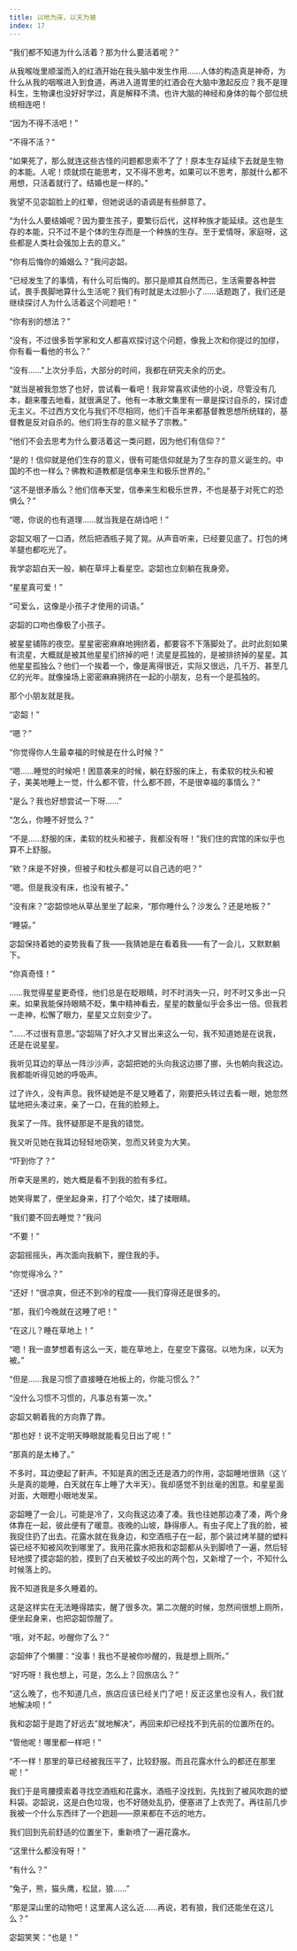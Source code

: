 ```yaml
---
title: 以地为床，以天为被
index: 17
---
```


“我们都不知道为什么活着？那为什么要活着呢？”

从我喉咙里顺溜而入的红酒开始在我头脑中发生作用……人体的构造真是神奇，为什么从我的咽喉进入到食道，再进入道胃里的红酒会在大脑中激起反应？我不是理科生，生物课也没好好学过，真是解释不清。也许大脑的神经和身体的每个部位统统相连吧！

“因为不得不活吧！”

“不得不活？“

”如果死了，那么就连这些古怪的问题都思索不了了！原本生存延续下去就是生物的本能。人呢！烦就烦在能思考，又不得不思考。如果可以不思考，那就什么都不用想，只活着就行了。结婚也是一样的。”

我望不见宓韶脸上的红晕，但她说话的语调是有些醉意了。

“为什么人要结婚呢？因为要生孩子，要繁衍后代，这样种族才能延续。这也是生存的本能，只不过不是个体的生存而是一个种族的生存。至于爱情呀，家庭呀，这些都是人类社会强加上去的意义。”

“你有后悔你的婚姻么？”我问宓韶。

“已经发生了的事情，有什么可后悔的。那只是顺其自然而已，生活需要各种尝试，畏手畏脚地算什么生活呢？我们有时就是太过胆小了……话题跑了，我们还是继续探讨人为什么活着这个问题吧！”

“你有别的想法？”

“没有，不过很多哲学家和文人都喜欢探讨这个问题，像我上次和你提过的加缪，你有看一看他的书么？”

“没有……”上次分手后，大部分的时间，我都在研究夫余的历史。

“就当是被我忽悠了也好，尝试看一看吧！我非常喜欢读他的小说，尽管没有几本，翻来覆去地看，就很满足了。他有一本散文集里有一章是探讨自杀的，探讨虚无主义。不过西方文化与我们不尽相同，他们千百年来都基督教思想所统辖的，基督教是反对自杀的。他们将生存的意义赋予了宗教。”

“他们不会去思考为什么要活着这一类问题，因为他们有信仰？”

“是的！信仰就是他们生存的意义，很有可能信仰就是为了生存的意义诞生的。中国的不也一样么？佛教和道教都是信奉来生和极乐世界的。”

“这不是很矛盾么？他们信奉天堂，信奉来生和极乐世界，不也是基于对死亡的恐惧么？”

“嗯，你说的也有道理……就当我是在胡诌吧！”

宓韶又咽了一口酒，然后把酒瓶子晃了晃。从声音听来，已经要见底了。打包的烤羊腿也都吃光了。

我学宓韶白天一般，躺在草坪上看星空。宓韶也立刻躺在我身旁。

“星星真可爱！”

“可爱么，这像是小孩子才使用的词语。”

宓韶的口吻也像极了小孩子。

被星星铺陈的夜空。星星密密麻麻地拥挤着，都要容不下落脚处了。此时此刻如果有流星，大概就是被其他星星们挤掉的吧！流星是孤独的，是被排挤掉的星星。其他星星孤独么？他们一个挨着一个，像是离得很近，实际又很远，几千万、甚至几亿的光年。就像操场上密密麻麻拥挤在一起的小朋友，总有一个是孤独的。

那个小朋友就是我。

“宓韶！”

“嗯？”

“你觉得你人生最幸福的时候是在什么时候？”

“嗯……睡觉的时候吧！困意袭来的时候，躺在舒服的床上，有柔软的枕头和被子，美美地睡上一觉，什么都不管，什么都不顾，不是很幸福的事情么？”

“是么？我也好想尝试一下呀……”

“怎么，你睡不好觉么？”

“不是……舒服的床，柔软的枕头和被子，我都没有呀！”我们住的宾馆的床似乎也算不上舒服。

“欸？床是不好换，但被子和枕头都是可以自己选的吧？”

“嗯。但是我没有床，也没有被子。”

“没有床？”宓韶惊地从草丛里坐了起来，“那你睡什么？沙发么？还是地板？”

“睡袋。”

宓韶保持着她的姿势我看了我——我猜她是在看着我——有了一会儿，又默默躺下。

“你真奇怪！”

……我觉得星星更奇怪，他们总是在眨眼睛，时不时消失一只，时不时又多出一只来。如果我能保持眼睛不眨，集中精神看去，星星的数量似乎会多出一倍。但我若一走神，松懈了眼力，星星又立刻变少了。

“……不过很有意思。”宓韶隔了好久才又冒出来这么一句，我不知道她是在说我，还是在说星星。

 我听见耳边的草丛一阵沙沙声，宓韶把她的头向我这边挪了挪，头也朝向我这边。我都能听得见她的呼吸声。

过了许久，没有声息。我怀疑她是不是又睡着了，刚要把头转过去看一眼，她忽然猛地把头凑过来，亲了一口，在我的脸颊上。

我呆了一阵。我怀疑那是不是我的错觉。

我又听见她在我耳边轻轻地窃笑，忽而又转变为大笑。

“吓到你了？”

所幸天是黑的，她大概是看不到我的脸有多红。

她笑得累了，便坐起身来，打了个哈欠，揉了揉眼睛。

“我们要不回去睡觉？”我问

“不要！”

宓韶摇摇头，再次面向我躺下，握住我的手。

“你觉得冷么？”

“还好！”很凉爽，但还不到冷的程度——我们穿得还是很多的。

“那，我们今晚就在这睡了吧！”

“在这儿？睡在草地上！”

“嗯！我一直梦想着有这么一天，能在草地上，在星空下露宿。以地为床，以天为被。”

“但是……我是习惯了直接睡在地板上的，你能习惯么？”

“没什么习惯不习惯的，凡事总有第一次。”

宓韶又朝着我的方向靠了靠。

“那也好！说不定明天睁眼就能看见日出了呢！”

“那真的是太棒了。”

不多时，耳边便起了鼾声。不知是真的困乏还是酒力的作用，宓韶睡地很熟（这丫头是真的能睡，白天就在车上睡了大半天）。我却感觉不到丝毫的困意。和星星面对面，大眼瞪小眼地发呆。

宓韶睡了一会儿，可能是冷了，又向我这边凑了凑。我也往她那边凑了凑，两个身体靠在一起，彼此便有了暖意。夜晚的山坡，静得瘆人。有虫子爬上了我的脸，被我捉住扔了出去。花露水就在我身边，和空酒瓶子在一起，那个装过烤羊腿的塑料袋已经不知被风吹到哪里了。我用花露水把我和宓韶都从头到脚喷了一遍，然后轻轻地摸了摸宓韶的脸，摸到了白天被蚊子咬出的两个包，又新增了一个，不知什么时候落上的。

我不知道我是多久睡着的。

这是这样实在无法睡得踏实，醒了很多次。第二次醒的时候，忽然间很想上厕所，便坐起身来，也把宓韶惊醒了。

“哦，对不起，吵醒你了么？”

宓韶伸了个懒腰：“没事！我也不是被你吵醒的，我是想上厕所。”

“好巧呀！我也想上，可是，怎么上？回旅店么？”

“这么晚了，也不知道几点，旅店应该已经关门了吧！反正这里也没有人，我们就地解决呗！”

我和宓韶于是跑了好远去”就地解决“，再回来却已经找不到先前的位置所在的。

“管他呢！哪里都一样吧！”

“不一样！那里的草已经被我压平了，比较舒服。而且花露水什么的都还在那里呢！”

我们于是弯腰摸索着寻找空酒瓶和花露水，酒瓶子没找到，先找到了被风吹跑的塑料袋。宓韶说，这是白色垃圾，也不好随处乱扔，便塞进了上衣兜了。再往前几步我被一个什么东西绊了一个趔趄——原来都在不远的地方。

我们回到先前舒适的位置坐下，重新喷了一遍花露水。

“这里什么都没有呀！”

“有什么？”

“兔子，熊，猫头鹰，松鼠，狼……”

“那是深山里的动物吧！这里离人这么近……再说，若有狼，我们还能坐在这儿么？”

宓韶笑笑：“也是！”
